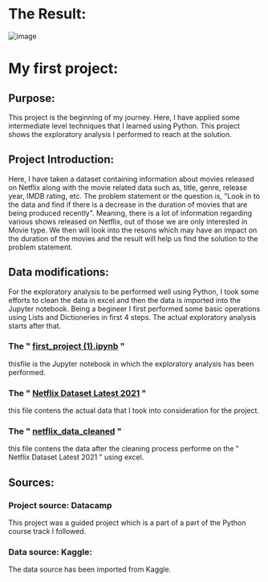 # The Result:
![image](https://github.com/nikhilkhawase/NIKhil_khawase_projects/assets/108681269/4817aefa-2cc5-4c8e-b2ac-24182a0ae81c)


# My first project:

## Purpose:
This project is the beginning of my journey. Here, I have applied some intermediate level techniques that I learned using Python. This project shows the exploratory analysis I performed to reach at the solution.

## Project Introduction:
Here, I have taken a dataset containing information about movies released on Netflix along with the movie related data such as, title, genre, release year, IMDB rating, etc. The problem statement or the question is, "Look in to the data and find if there is a decrease in the duration of movies that are being produced recently". Meaning, there is a lot of information regarding various shows released on Netflix, out of those we are only interested in Movie type. We then will look into the resons which may have an impact on the duration of the movies and the result will help us find the solution to the problem statement.

## Data modifications:
For the exploratory analysis to be performed well using Python, I took some efforts to clean the data in excel and then the data is imported into the Jupyter notebook. Being a begineer I first performed some basic operations using Lists and Dictioneries in first 4 steps. The actual exploratory analysis starts after that.

### The " [first_project (1).ipynb](https://github.com/nikhilkhawase/NIKhil_khawase_projects/blob/main/first_project%20(1).ipynb) " 
thisfile is the Jupyter notebook in which the exploratory analysis has been performed.
### The " [Netflix Dataset Latest 2021](https://github.com/nikhilkhawase/NIKhil_khawase_projects/blob/main/Netflix%20Dataset%20Latest%202021.xlsx) " 
this file contens the actual data that I took into consideration for the project.
### The " [netflix_data_cleaned](https://github.com/nikhilkhawase/NIKhil_khawase_projects/blob/main/netflix_data_cleaned.csv) " 
this file contens the data after the cleaning process performe on the " Netflix Dataset Latest 2021 " using excel.

## Sources:
### Project source: Datacamp 
This project was a guided project which is a part of a part of the Python course track I followed.

### Data source: Kaggle:
The data source has been imported from Kaggle.
